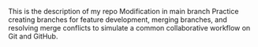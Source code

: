 This is the description of my repo
Modification in main branch
 Practice creating branches for feature development, merging branches, and resolving merge conflicts to simulate a common collaborative workflow on Git and GitHub.
